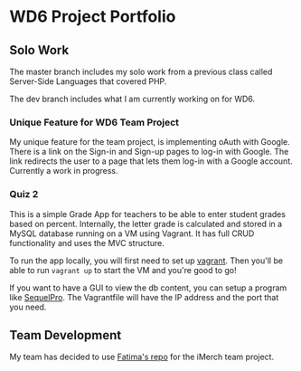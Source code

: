 # WD6 Project Portfolio

## Solo Work

The master branch includes my solo work from a previous class called Server-Side Languages that covered PHP.

The dev branch includes what I am currently working on for WD6.

### Unique Feature for WD6 Team Project

My unique feature for the team project, is implementing oAuth with Google. There is a link on the Sign-in and Sign-up pages to log-in with Google. The link redirects the user to a page that lets them log-in with a Google account. Currently a work in progress.

### Quiz 2

This is a simple Grade App for teachers to be able to enter student grades based on percent. Internally, the letter grade is calculated and stored in a MySQL database running on a VM using Vagrant. It has full CRUD functionality and uses the MVC structure.

To run the app locally, you will first need to set up [vagrant](https://www.vagrantup.com/docs/index.html). Then you'll be able to run `vagrant up` to start the VM and you're good to go!

If you want to have a GUI to view the db content, you can setup a program like [SequelPro](https://www.sequelpro.com/). The Vagrantfile will have the IP address and the port that you need. 

## Team Development

My team has decided to use [Fatima's repo](https://github.com/fsheremetyeva/WD6-ProjectPortfolio) for the iMerch team project.
